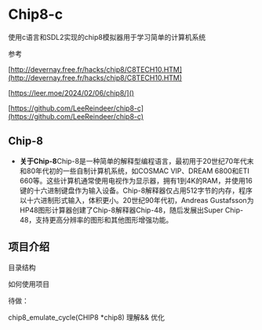 # Chip8-c

使用c语言和SDL2实现的chip8模拟器用于学习简单的计算机系统

参考

[http://devernay.free.fr/hacks/chip8/C8TECH10.HTM](http://devernay.free.fr/hacks/chip8/C8TECH10.HTM)

[https://leer.moe/2024/02/06/chip8/]()

[https://github.com/LeeReindeer/chip8-c](https://github.com/LeeReindeer/chip8-c)

## Chip-8

* **关于Chip-8**Chip-8是一种简单的解释型编程语言，最初用于20世纪70年代末和80年代初的一些自制计算机系统，如COSMAC VIP、DREAM 6800和ETI 660等。这些计算机通常使用电视作为显示器，拥有1到4K的RAM，并使用16键的十六进制键盘作为输入设备。Chip-8解释器仅占用512字节的内存，程序以十六进制形式输入，体积更小。20世纪90年代初，Andreas Gustafsson为HP48图形计算器创建了Chip-8解释器Chip-48，随后发展出Super Chip-48，支持更高分辨率的图形和其他图形增强功能。

## 项目介绍

目录结构


如何使用项目


待做：

chip8_emulate_cycle(CHIP8 *chip8) 理解&& 优化
